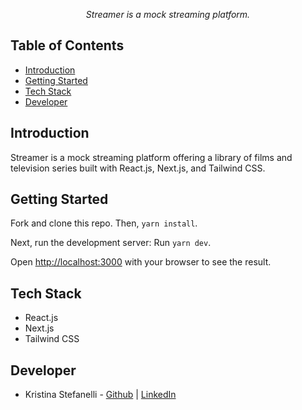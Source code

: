 <p align="center" style="font-style:italic">
 Streamer is a mock streaming platform.
</p>

## Table of Contents

- [Introduction](#introduction)
- [Getting Started](#getting-started)
- [Tech Stack](#tech-stack)
- [Developer](#developer)

## Introduction

Streamer is a mock streaming platform offering a library of films and television series built with React.js, Next.js, and Tailwind CSS.

## Getting Started

Fork and clone this repo. Then, `yarn install`.

Next, run the development server: Run `yarn dev`.

Open [http://localhost:3000](http://localhost:3000) with your browser to see the result.

## Tech Stack

- React.js
- Next.js
- Tailwind CSS

## Developer

- Kristina Stefanelli - [Github](https://github.com/kstefanelli) | [LinkedIn](https://www.linkedin.com/in/kristinastefanelli/)
